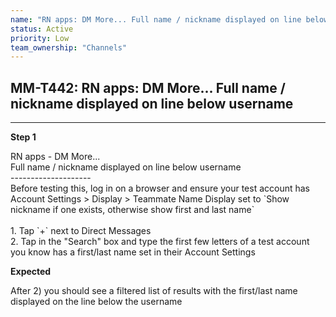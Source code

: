 ```yaml
---
name: "RN apps: DM More... Full name / nickname displayed on line below username"
status: Active
priority: Low
team_ownership: "Channels"
---
```


## MM-T442: RN apps: DM More... Full name / nickname displayed on line below username

---

**Step 1**

RN apps - DM More...\
Full name / nickname displayed on line below username\
\--------------------\
Before testing this, log in on a browser and ensure your test account has Account Settings > Display > Teammate Name Display set to \`Show nickname if one exists, otherwise show first and last name\`\
\
1\. Tap \`+\` next to Direct Messages\
2\. Tap in the "Search" box and type the first few letters of a test account you know has a first/last name set in their Account Settings

**Expected**

After 2) you should see a filtered list of results with the first/last name displayed on the line below the username

